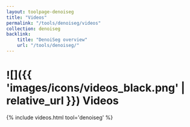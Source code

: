 ```yaml
---
layout: toolpage-denoiseg
title: "Videos"
permalink: "/tools/denoiseg/videos"
collection: denoiseg
backlink:
    title: "DenoiSeg overview"
    url: "/tools/denoiseg/"
---
```


# ![]({{ 'images/icons/videos_black.png' | relative_url }}) Videos

{% include videos.html tool='denoiseg' %}